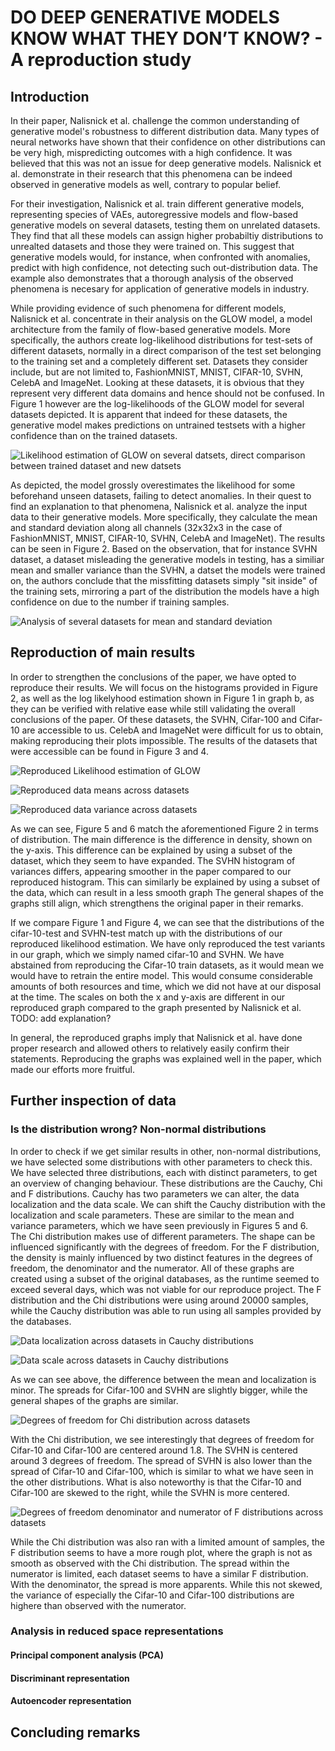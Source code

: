 # DO DEEP GENERATIVE MODELS KNOW WHAT THEY DON’T KNOW? - A reproduction study

## Introduction

In their paper, Nalisnick et al. challenge the common understanding of generative model's robustness to different distribution data. Many types of neural networks have shown that their confidence on other distributions can be very high, mispredicting outcomes with a high confidence. It was believed that this was not an issue for deep generative models. Nalisnick et al. demonstrate in their research that this phenomena can be indeed observed in generative models as well, contrary to popular belief. 

For their investigation, Nalisnick et al. train different generative models, representing species of VAEs, autoregressive models and flow-based generative models on several datasets, testing them on unrelated datasets. They find that all these models can assign higher probabiltiy distributions to unrealted datasets and those they were trained on. This suggest that generative models would, for instance, when confronted with anomalies, predict with high confidence, not detecting such out-distribution data. The example also demonstrates that a thorough analysis of the observed phenomena is necesary for application of generative models in industry. 

While providing evidence of such phenomena for different models, Nalisnick et al. concentrate in their analysis on the GLOW model, a model architecture from the family of flow-based generative models. More specifically, the authors create log-likelihood distributions for test-sets of different datasets, normally in a direct comparison of the test set belonging to the training set and a completely different set. Datasets they consider include, but are not limited to, FashionMNIST, MNIST, CIFAR-10, SVHN, CelebA and ImageNet. Looking at these datasets, it is obvious that they represent very different data domains and hence should not be confused. In Figure 1 however are the log-likelihoods of the GLOW model for several datasets depicted. It is apparent that indeed for these datasets, the generative model makes predictions on untrained testsets with a higher confidence than on the trained datasets.

![Likelihood estimation of GLOW on several datsets, direct comparison between trained dataset and new datsets](https://user-images.githubusercontent.com/96209029/162642170-a15eee9f-fa3e-45cd-bcb2-d77ed98b2505.png)

As depicted, the model grossly overestimates the likelihood for some beforehand unseen datasets, failing to detect anomalies. In their quest to find an explanation to that phenomena, Nalisnick et al. analyze the input data to their generative models. More specifically, they calculate the mean and standard deviation along all channels (32x32x3 in the case of FashionMNIST, MNIST, CIFAR-10, SVHN, CelebA and ImageNet). The results can be seen in Figure 2. Based on the observation, that for instance SVHN dataset, a dataset misleading the generative models in testing, has a similiar mean and smaller variance than the SVHN, a datset the models were trained on, the authors conclude that the missfitting datasets simply "sit inside" of the training sets, mirroring a part of the distribution the models have a high confidence on due to the number if training samples.

![Analysis of several datasets for mean and standard deviation](https://user-images.githubusercontent.com/96209029/162839197-9e0e71f5-51db-4d04-baca-da3699112009.png)


## Reproduction of main results

In order to strengthen the conclusions of the paper, we have opted to reproduce their results. We will focus on the histograms provided in Figure 2, as well as the log likelyhood estimation shown in Figure 1 in graph b, as they can be verified with relative ease while still validating the overall conclusions of the paper. Of these datasets, the SVHN, Cifar-100 and Cifar-10 are accessible to us. CelebA and ImageNet were difficult for us to obtain, making reproducing their plots impossible. The results of the datasets that were accessible can be found in Figure 3 and 4. 

![Reproduced Likelihood estimation of GLOW](https://user-images.githubusercontent.com/61148684/162921183-0e4688af-4295-4915-8a74-592f1a72df2d.png)

![Reproduced data means across datasets ](https://user-images.githubusercontent.com/61148684/162921517-41fb3552-2d37-4e89-b862-cfe65a69f617.png)

![Reproduced data variance across datasets](https://user-images.githubusercontent.com/61148684/162921530-516810e7-9424-4946-aa0b-fbb2a3b3fdf9.png)

As we can see, Figure 5 and 6 match the aforementioned Figure 2 in terms of distribution. The main difference is the difference in density, shown on the y-axis. This difference can be explained by using a subset of the dataset, which they seem to have expanded. The SVHN histogram of variances differs, appearing smoother in the paper compared to our reproduced histogram. This can similarly be explained by using a subset of the data, which can result in a less smooth graph The general shapes of the graphs still align, which strengthens the original paper in their remarks.

If we compare Figure 1 and Figure 4, we can see that the distributions of the cifar-10-test and SVHN-test match up with the distributions of our reproduced likelihood estimation. We have only reproduced the test variants in our graph, which we simply named cifar-10 and SVHN. We have abstained from reproducing the Cifar-10 train datasets, as it would mean we would have to retrain the entire model. This would consume considerable amounts of both resources and time, which we did not have at our disposal at the time. The scales on both the x and y-axis are different in our reproduced graph compared to the graph presented by Nalisnick et al. TODO: add explanation?

In general, the reproduced graphs imply that Nalisnick et al. have done proper research and allowed others to relatively easily confirm their statements. Reproducing the graphs was explained well in the paper, which made our efforts more fruitful.

## Further inspection of data

### Is the distribution wrong? Non-normal distributions

In order to check if we get similar results in other, non-normal distributions, we have selected some distributions with other parameters to check this. We have selected three distributions, each with distinct parameters, to get an overview of changing behaviour. These distributions are the Cauchy, Chi and F distributions. Cauchy has two parameters we can alter, the data localization and the data scale.  We can shift the Cauchy distribution with the localization and scale parameters. These are similar to the mean and variance parameters, which we have seen previously in Figures 5 and 6. The Chi distribution makes use of different parameters. The shape can be influenced significantly with the degrees of freedom. For the F distribution, the density is mainly influenced by two distinct features in the degrees of freedom, the denominator and the numerator. All of these graphs are created using a subset of the original databases, as the runtime seemed to exceed several days, which was not viable for our reproduce project. The F distribution and the Chi distributions were using around 20000 samples, while the Cauchy distribution was able to run using all samples provided by the databases. 

![Data localization across datasets in Cauchy distributions](https://user-images.githubusercontent.com/61148684/162921786-5db2a53d-43d2-4673-bbfa-3c4885f12e85.png)

![Data scale across datasets in Cauchy distributions](https://user-images.githubusercontent.com/61148684/162921800-fb5ee8ae-f6a4-4832-92ab-102a4f98f198.png)

As we can see above, the difference between the mean and localization is minor. The spreads for Cifar-100 and SVHN are slightly bigger, while the general shapes of the graphs are similar.

![Degrees of freedom for Chi distribution across datasets](https://user-images.githubusercontent.com/61148684/162921999-5be2eaa0-9c98-47de-b56f-435312f7ab0a.png)

With the Chi distribution, we see interestingly that degrees of freedom for Cifar-10 and Cifar-100 are centered around 1.8. The SVHN is centered around 3 degrees of freedom. The spread of SVHN is also lower than the spread of Cifar-10 and Cifar-100, which is similar to what we have seen in the other distributions. What is also noteworthy is that the Cifar-10 and Cifar-100 are skewed to the right, while the SVHN is more centered. 

![Degrees of freedom denominator and numerator of F distributions across datasets](https://user-images.githubusercontent.com/61148684/162922073-96c3d5c2-b84a-4098-851d-18ddb5da13a4.png)

While the Chi distribution was also ran with a limited amount of samples, the F distribution seems to have a more rough plot, where the graph is not as smooth as observed with the Chi distribution. The spread within the numerator is limited, each dataset seems to have a similar F distribution.  With the denominator, the spread is more apparents. While this not skewed, the variance of especially the Cifar-10 and Cifar-100 distributions are highere than observed with the numerator.


### Analysis in reduced space representations

#### Principal component analysis (PCA)

#### Discriminant representation

#### Autoencoder representation

## Concluding remarks
